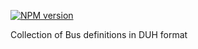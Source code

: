 [![NPM version](https://img.shields.io/npm/v/duh-bus.svg)](https://www.npmjs.org/package/duh-bus)

Collection of Bus definitions in DUH format
